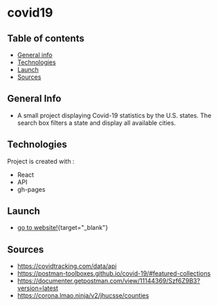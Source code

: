 # covid19

## Table of contents
* [General info](#general-info)
* [Technologies](#technologies)
* [Launch](#launch)
* [Sources](#sources)

## General Info
* A small project displaying Covid-19 statistics by the U.S. states.
 The search box filters a state and display all available cities.   

## Technologies
Project is created with :
* React
* API
* gh-pages


## Launch
* [go to website!](https://xtehol.github.io/covid19/){target="_blank"}

## Sources
* https://covidtracking.com/data/api
* https://postman-toolboxes.github.io/covid-19/#featured-collections
* https://documenter.getpostman.com/view/11144369/Szf6Z9B3?version=latest
* https://corona.lmao.ninja/v2/jhucsse/counties
